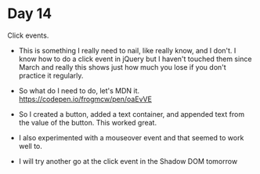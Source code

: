 # Day 14

Click events.

- This is something I really need to nail, like really know, and I don't. I know how to do a click event in jQuery but I haven't touched them since March and really this shows just how much you lose if you don't practice it regularly.

- So what do I need to do, let's MDN it. https://codepen.io/frogmcw/pen/oaEvVE

- So I created a button, added a text container, and appended text from the value of the button. This worked great.

- I also experimented with a mouseover event and that seemed to work well to. 

- I will try another go at the click event in the Shadow DOM tomorrow